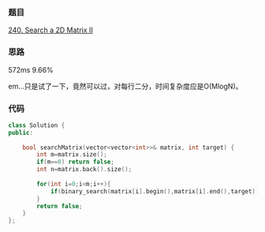 ### 题目
[240. Search a 2D Matrix II](https://leetcode-cn.com/problems/search-a-2d-matrix-ii/submissions/)
### 思路
572ms 9.66% 

em...只是试了一下，竟然可以过，对每行二分，时间复杂度应是O(MlogN)。


### 代码
```c++
class Solution {
public:
    
    bool searchMatrix(vector<vector<int>>& matrix, int target) {
        int m=matrix.size();
        if(m==0) return false;
        int n=matrix.back().size();
        
        for(int i=0;i<m;i++){
            if(binary_search(matrix[i].begin(),matrix[i].end(),target))return true;
        }
        return false;
    }
};

```
